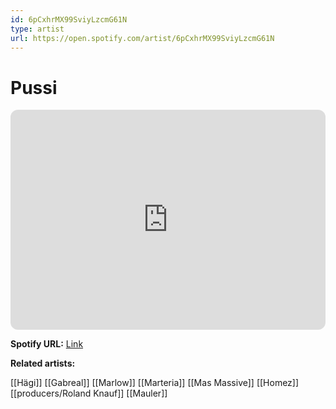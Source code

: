 ```yaml
---
id: 6pCxhrMX99SviyLzcmG61N
type: artist
url: https://open.spotify.com/artist/6pCxhrMX99SviyLzcmG61N
---
```

# Pussi

<iframe style="border-radius:12px" src="https://open.spotify.com/embed/artist/6pCxhrMX99SviyLzcmG61N" width="100%" height="352" frameBorder="0" allowfullscreen="" allow="autoplay; clipboard-write; encrypted-media; fullscreen; picture-in-picture" loading="lazy"></iframe>

**Spotify URL:** [Link](https://open.spotify.com/artist/6pCxhrMX99SviyLzcmG61N)

**Related artists:**

[[Hägi]]
[[Gabreal]]
[[Marlow]]
[[Marteria]]
[[Mas Massive]]
[[Homez]]
[[producers/Roland Knauf]]
[[Mauler]]
